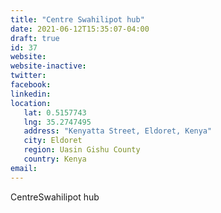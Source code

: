 ```yaml
---
title: "Centre Swahilipot hub"
date: 2021-06-12T15:35:07-04:00
draft: true
id: 37
website: 
website-inactive: 
twitter: 
facebook: 
linkedin: 
location: 
   lat: 0.5157743
   lng: 35.2747495
   address: "Kenyatta Street, Eldoret, Kenya"
   city: Eldoret
   region: Uasin Gishu County
   country: Kenya
email: 
---
```

CentreSwahilipot hub

